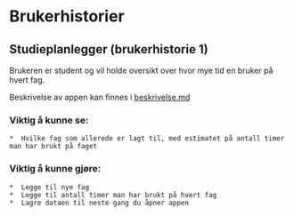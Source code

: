 # Brukerhistorier

## Studieplanlegger (brukerhistorie 1)

Brukeren er student og vil holde oversikt over hvor mye tid en bruker på hvert fag.

Beskrivelse av appen kan finnes i [beskrivelse.md](https://gitlab.stud.idi.ntnu.no/it1901/groups-2020/gr2066/gr2066/-/blob/NewStart/beskrivelse.md)

### Viktig å kunne se:
    *  Hvilke fag som allerede er lagt til, med estimatet på antall timer man har brukt på faget
    
### Viktig å kunne gjøre:
    *  Legge til nye fag
    *  Legge til antall timer man har brukt på hvert fag
    *  Lagre dataen til neste gang du åpner appen
    

